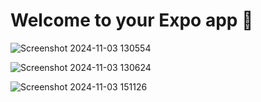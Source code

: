 # Welcome to your Expo app 👋

![Screenshot 2024-11-03 130554](https://github.com/user-attachments/assets/9c094c43-8ee6-414d-bba1-fba106696d3e)



![Screenshot 2024-11-03 130624](https://github.com/user-attachments/assets/d123ee24-dd2b-4a05-a8b0-e7cfea66ab84)


![Screenshot 2024-11-03 151126](https://github.com/user-attachments/assets/51998840-c016-4624-ad82-6e0f08f41921)


